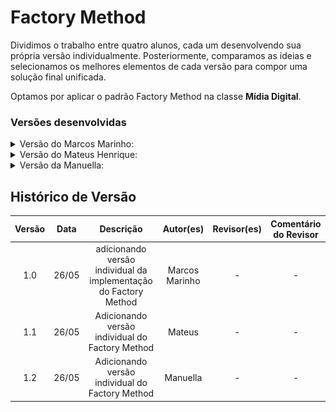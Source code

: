 # Factory Method

Dividimos o trabalho entre quatro alunos, cada um desenvolvendo sua própria versão individualmente. Posteriormente, comparamos as ideias e selecionamos os melhores elementos de cada versão para compor uma solução final unificada.

Optamos por aplicar o padrão Factory Method na classe **Mídia Digital**.

### Versões desenvolvidas

<details>
<summary>Versão do Marcos Marinho:</summary>

### Marcos

A implementação foi desenvolvida com base no exemplo disponibilizado pela professora no Aprender3, adaptando-o para os nossos componentes.  

### Modelagem

![Modelagem do Factory Method - Mídia Digital](../../assets/GOFsCriacionais/FactoryMethod/FactoryMethodMarcos.png)

<center>

Autor: [Marcos Vieira Marinho](https://github.com/devMarcosVM)

</center>

### Código

```python
from abc import ABC, abstractmethod
from typing import Optional, Any, Dict

# --- Produto Abstrato ---
class MidiaDigital(ABC):
    """
    Classe base abstrata para todos os tipos de mídia digital.
    Define a interface comum.
    """
    def __init__(self, url: str, formato: str, legenda: Optional[str] = None):
        self.url = url
        self.formato = formato
        self.legenda = legenda if legenda else "Mídia sem legenda"

    @abstractmethod
    def exibir_detalhes(self) -> None:
        """
        Método abstrato para exibir os detalhes específicos da mídia.
        As subclasses concretas devem implementar este método.
        """
        print(f"URL: {self.url}")
        print(f"Formato: {self.formato}")
        print(f"Legenda: {self.legenda}")

# --- Produtos Concretos ---
class Video(MidiaDigital):
    """
    Representa um arquivo de vídeo, um tipo de MidiaDigital.
    """
    def __init__(self, url: str, formato: str, legenda: Optional[str] = None, duracao: str = "00:00"):
        super().__init__(url, formato, legenda)
        self.duracao = duracao # Atributo específico do vídeo

    def exibir_detalhes(self) -> None:
        print("--- Detalhes do Vídeo ---")
        super().exibir_detalhes()
        print(f"Duração: {self.duracao}")
        print("-------------------------")

class Imagem(MidiaDigital):
    """
    Representa um arquivo de imagem, um tipo de MidiaDigital.
    """
    def __init__(self, url: str, formato: str, legenda: Optional[str] = None, resolucao: str = "N/A"):
        super().__init__(url, formato, legenda)
        self.resolucao = resolucao # Atributo específico da imagem

    def exibir_detalhes(self) -> None:
        print("--- Detalhes da Imagem ---")
        super().exibir_detalhes()
        print(f"Resolução: {self.resolucao}")
        print("--------------------------")

# --- Fábrica Abstrata (Creator Abstrato) ---
class AbstractMidiaFactory(ABC):
    """
    Interface abstrata para as fábricas de MidiaDigital.
    Define o Factory Method 'criar_midia'.
    """
    @abstractmethod
    def criar_midia(self, url: str, formato: str, legenda: Optional[str] = None, **kwargs: Any) -> MidiaDigital:
        """
        Factory Method: As subclasses concretas implementarão este método
        para criar um tipo específico de MidiaDigital.
        """
        pass

# --- Fábricas Concretas (Concrete Creators) ---
class VideoFactory(AbstractMidiaFactory):
    """
    Fábrica concreta para criar objetos Video.
    """
    def criar_midia(self, url: str, formato: str, legenda: Optional[str] = None, **kwargs: Any) -> Video:
        duracao = kwargs.get("duracao", "00:00")
        return Video(url, formato, legenda, duracao=duracao)

class ImagemFactory(AbstractMidiaFactory):
    """
    Fábrica concreta para criar objetos Imagem.
    """
    def criar_midia(self, url: str, formato: str, legenda: Optional[str] = None, **kwargs: Any) -> Imagem:
        resolucao = kwargs.get("resolucao", "N/A")
        return Imagem(url, formato, legenda, resolucao=resolucao)
    
```
<center>

Autor: [Marcos Vieira Marinho](https://github.com/devMarcosVM)

</center>

</details>


<details>
<summary>Versão do Mateus Henrique: </summary>

### Mateus

A implementação foi desenvolvida com base no exemplo disponibilizado pela professora no Aprender3, adaptando-o para os nossos componentes.  

### Modelagem

<iframe frameborder="0" style="width:100%;height:1093px;" src="https://viewer.diagrams.net/?tags=%7B%7D&lightbox=1&highlight=0000ff&edit=_blank&layers=1&nav=1&title=classes.drawio&dark=0#R%3Cmxfile%3E%3Cdiagram%20name%3D%22P%C3%A1gina-1%22%20id%3D%22nnV4It4wvfA8yrZHrYJC%22%3E7Vxdc9o4FP01zLSdIWPZxsBjgLTdnWQ2s9np7j51BBZGjbAYWYSwv34lW%2F6QZQgUm5DGvARdS9eWztHVuZJJxxkvn78wuFrcUR%2BRjm35zx1n0rHlZyD%2BSMs2sfSHbmIIGPYTE8gND%2Fg%2FpIyWsq6xjyKtIqeUcLzSjTMahmjGNRtkjG70anNK9LuuYIAMw8MMEtP6N%2Fb5IrEO7H5u%2F4pwsEjvDLxhcmUJ08qqJ9EC%2BnRTMDk3HWfMKOXJt%2BXzGBE5eOm4JO0%2B77iaPRhDIT%2BkwejHDwLx59%2FB3U2X3qPg5qs37fYSL0%2BQrFWH77CP4Wc445RtO7YHl6uOMyLiDiO9BKcRZ6JaZg20OqoUd5xv09GMNnhJYChKozkN%2BYO6AqQ%2FgoNQfJ%2BJ7iAmDE%2BIcSyAuFYXOJV%2BZwtM%2FFu4pWvZ6YjD2WNaGi0ow%2F8Jt5Aon%2BIy44pTtqfVeJAthdkSVoYiUec%2BHUlQMt3BZ63iLYy4MswoIXAV4WnWjSVkAQ5HlHO6VJU2C8zRwwrOZJ2NmCbyQfgyfUgTRwWtHAD0XDApXL8gukRcomOpSQVcJ2myySnq9BXvFgV6esoG1awIMlc5ccQXxZ0jeNQ3eGRgT3CMu2ANfczmkhyAOSZkTAkVoE9CGldKyUDQnFdQYYl9n8TOxKjiMPhLUmPSBbnlNm44cXLLn2oUpIlRDjlMQJMIEThF5J5GmGMq%2FbOk7mhFccjjoeqNOr1JbGF8TENJfRzDhQQZNkgSQvUs7QkOF4hhXgnw3ql4MOqC0QeBPmgI80EF5nkACKdRPF8ZhuxDhMi8Y4vbWGsm7nEdM4MlljllIlbSkpWgAIU%2BTKx%2FrCQwYlr35CBLJOI6nz49bsR0iz4aXBMjaCKiuHU83ZLIozPLNZklTVS0nZM4zC8ESVFYwTadVSOB2Ni66qle9UYgL79IuaNDSz3Mc9zDmJcytHbq9czwgnyxbqsiIlO6uckNAoJ16CNfASAGdEEDSahbGkcOOVY%2FEOdbtVbAteTjKHYjiikf9MH1YbSIXe4N4hFdsxna0xUlF8RKFaB9INmqouznXowYIpDjJ12%2FVCEQN71mDG4LFRQ5c8%2F30iAqKGL0egpnRQV3aJXQTDzm2GaPdgLcw4pQo8eZrrg8ZghyJL50y1cr2XIro76O6YsiJFt5Yimwc1JPjph89o7Zl2ladRdNNmqIq1bWFQCDnoZOV3k6jhMG6F1QWkPofB4JtpancQ1Qm0h%2F64ydzvXERzRTpa2qbFRVplf7%2BlR3LKsi7LtnVJkAGOxoZeaRMnN4MA32ycwK1JuSmcCuAH0kw2MrLS9eWh7NtkppWcG25qRl%2F%2FWlpRhTtv1HuhRgqeK%2FxWuTdO1ISltVqkmSAudATepYl6FJbX2h8qxzaFIz%2FS1r0MvVnOl2TQ2a07KHji4TTpOczUvMlN4F5H5bwgAtW315Vn3ZzQTlHoHpWufcxgTmfngrMI8UmNn0OkVhVsLemML0qhVmu5P51uTm8dyr0JuV3GtMbzq9vXozF5Sni85qhen2M0OsMa8sx35BZ8alexEWxBDIVS82nkFvDuqWm6ch57175A7dvL4s4NzXnXJdIZotDTnrauC5P4OclvChZ8wTYgyHnion3oGtirlvWdgWCvVxonasq5M%2Bt3QQAfoleZA8qGqVM8Zw1HeHVwNnmH%2FKbq9cr3DZ1e%2BSUN%2B4S125imtKE5llrqNLTzHdXYeKP5NiDvpAA6WuYw3H1t3auofmUtB048RIQQ1E29zTFINL%2BgTz9kXKgpJIjc9pEUHFMvJxsUjo7DEL6zo1a8pzB8NSmmubaS7wKjRn393N6NOUi3mOIqOKzDXod0gEm0I5r1Qm88CZyA3eTmYCzpqZ7Cdj3eTbH01OybgrGdhc1lN1qNNutCQbLTmlrI65JBcpZemUsoqUAgalqnVdTZRK32N4iVJNbeI45q5uckwo1O0Us%2B84nNMPH9uI9otGtEPpl8aZ%2BpNKM4CddzegB8q7AXZ2eHhMTnkR6urFLDNlyItbD27tZ5Qn0cQ2E7pv2Ee0Ff6%2FnvD37J8U%2FoOmZJdtvqcvhb%2B%2FZnAGW7n%2FNhbHLIS8HblvV%2F1W4G3IfXBGuf%2BGKPXacj99Hb6V%2B%2B8yonkHrqTNbWCYK2n8y8kJDrBUVe0vJ1s5WJKD%2FfKJlXsgiYHd2EZw9UuM2astaeT0YuL6%2BEl8jfkpa2mvu%2Bg1xcMUKu9or70Ys799G7kvNHI7u94kPVmLeo1xvko5tFr0YrTo8ZQaHppWN8Qo1zzNbbXo%2B4low8Era1EXGHw699az13k%2FW88pjpez9SyK%2Bf%2BRSd5Ryf8bj3PzPw%3D%3D%3C%2Fdiagram%3E%3C%2Fmxfile%3E"></iframe>

<center>

Autor: [Mateus Henrique](https://github.com/Mateushqms)

</center>

### Código

```python
from abc import ABC, abstractmethod
from typing import Optional, Dict


# Produto abstrato
class MidiaDigital(ABC):
    def __init__(self, url: str, formato: str, legenda: Optional[str] = None):
        self.url = url
        self.formato = formato
        self.legenda = legenda or "Sem legenda"

    @abstractmethod
    def exibir_info(self) -> str:
        pass


# Produtos concretos
class Imagem(MidiaDigital):
    def __init__(self, url: str, formato: str, legenda: Optional[str] = None, texto_alternativo: str = ""):
        super().__init__(url, formato, legenda)
        self.texto_alternativo = texto_alternativo

    def exibir_info(self) -> str:
        return f"[Imagem] URL: {self.url} | Alt: {self.texto_alternativo} | Formato: {self.formato} | Legenda: {self.legenda}"


class Video(MidiaDigital):
    def __init__(self, url: str, formato: str, legenda: Optional[str] = None, duracao: str = "00:00"):
        super().__init__(url, formato, legenda)
        self.duracao = duracao

    def exibir_info(self) -> str:
        return f"[Vídeo] URL: {self.url} | Duração: {self.duracao} | Formato: {self.formato} | Legenda: {self.legenda}"


# Fabricas concretas
class MidiaFactory(ABC):
    @abstractmethod
    def criar(self, url: str, formato: str, legenda: Optional[str], **kwargs) -> MidiaDigital:
        pass


class ImagemFactory(MidiaFactory):
    def criar(self, url: str, formato: str, legenda: Optional[str], **kwargs) -> Imagem:
        return Imagem(url, formato, legenda, texto_alternativo=kwargs.get("texto_alternativo", ""))


class VideoFactory(MidiaFactory):
    def criar(self, url: str, formato: str, legenda: Optional[str], **kwargs) -> Video:
        return Video(url, formato, legenda, duracao=kwargs.get("duracao", "00:00"))


# Gerenciador de fabricas
class GerenciadorMidia:
    def __init__(self):
        self.fabricas: Dict[str, MidiaFactory] = {}
        self.registrar_fabrica("imagem", ImagemFactory())
        self.registrar_fabrica("video", VideoFactory())

    def registrar_fabrica(self, tipo: str, fabrica: MidiaFactory):
        self.fabricas[tipo.lower()] = fabrica

    def criar_midia(self, tipo: str, url: str, formato: str, legenda: Optional[str] = None, **kwargs) -> MidiaDigital:
        fabrica = self.fabricas.get(tipo.lower())
        if not fabrica:
            raise ValueError(f"Tipo de mídia não suportado: {tipo}")
        return fabrica.criar(url, formato, legenda, **kwargs)

    
```
<center>

Autor: [Mateus Henrique](https://github.com/Mateushqms)

</center>

</details>

<details>
<summary>Versão da Manuella:</summary>

### Manuella

Este projeto implementa o padrão de projeto Factory Method com o objetivo de encapsular a criação de diferentes tipos de mídias digitais, como vídeos e imagens no envio de `memórias`.

- `MidiaDigital` é o produto abstrato.

- `Video` e `Imagem` são os produtos concretos.

- `CreateMidiaDigital` é o criador abstrato com o método factory_method.

- `CreateVideo` e `CreateImagem` são os criadores concretos.

### Modelagem

![Modelagem do Factory Method - Mídia Digital](../../assets/GOFsCriacionais/FactoryMethod/FactoryMethodManuella.png)

<center>

Autor: [Manuella Magalhães Valadares](https://github.com/manuvaladares)

</center>

### Código

```python
from abc import ABC, abstractmethod

# Produto
class MidiaDigital(ABC):
    def __init__(self, id: int, legenda: str):
        self.id = id
        self.legenda = legenda

# Produto Concreto 1
class Video(MidiaDigital):
    def __init__(self, id: int, legenda: str, url_arquivo: str):
        super().__init__(id, legenda)
        self.url_arquivo = url_arquivo

# Produto Concreto 2
class Imagem(MidiaDigital):
    def __init__(self, id: int, legenda: str, url_arquivo: str, resolucao: str):
        super().__init__(id, legenda)
        self.url_arquivo = url_arquivo
        self.resolucao = resolucao

# Creator (fábrica abstrata)
class CreateMidiaDigital(ABC):
    def __init__(self):
        self.midia = None

    @abstractmethod
    def factory_method(self, id: int) -> MidiaDigital:
        pass

    def enviar(self):
        print(f"Enviando mídia com ID {self.midia.id} e legenda: {self.midia.legenda}")

# Fábrica concreta para vídeo
class CreateVideo(CreateMidiaDigital):
    def factory_method(self, id: int) -> MidiaDigital:
        self.midia = Video(id=id, legenda="Vídeo institucional", url_arquivo="video.mp4")
        return self.midia

# Fábrica concreta para imagem
class CreateImagem(CreateMidiaDigital):
    def factory_method(self, id: int) -> MidiaDigital:
        self.midia = Imagem(id=id, legenda="Imagem promocional", url_arquivo="imagem.jpg", resolucao="1920x1080")
        return self.midia
    
```
<center>

Autor: [Manuella Magalhães Valadares](https://github.com/manuvaladares)

</center>

</details>


## Histórico de Versão

| Versão | Data | Descrição | Autor(es) | Revisor(es) | Comentário do Revisor |
| :-: | :-: | :-: | :-: | :-: | :-: |
| 1.0 | 26/05 | adicionando versão individual da implementação do Factory Method | Marcos Marinho | - | - |
| 1.1 | 26/05 | Adicionando versão individual do Factory Method | Mateus | - | - |
| 1.2 | 26/05 | Adicionando versão individual do Factory Method | Manuella | - | - |